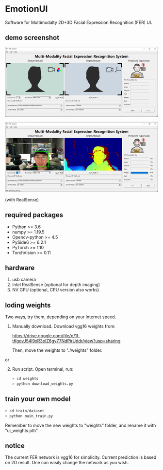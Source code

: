 # EmotionUI
 Software for Multimodalty 2D+3D Facial Expression Recognition (FER) UI.

## demo screenshot
![demo-ui](https://github.com/JohnnieXDU/EmotionUI/blob/main/resource/demo-ui.png)

![demo-happy](https://github.com/JohnnieXDU/EmotionUI/blob/main/resource/demo-happy.png)

(with RealSense)

## required packages
 - Python >= 3.6
 - numpy >= 1.19.5
 - Opencv-python >= 4.5
 - PySide6 >= 6.2.1
 - PyTorch >= 1.10
 - TorchVision >= 0.11

## hardware
 1) usb camera
 2) Intel RealSense (optional for depth imaging)
 3) NV GPU (optional, CPU version also works)

## loding weights
 Two ways, try them, depending on your Internet speed.
 1) Manually download.
    Download vgg16 weights from: 
    
    https://drive.google.com/file/d/1f-tKgovJ54l9xR3oIZ6gy77NdPirUddr/view?usp=sharing
    
    Then, move the weights to "./weights" folder.
 
 
 or 
 
 2) Run script.
    Open terminal, run:
    ```python
    > cd weights
    > python download_weights.py
    ```

## train your own model
 ```python
 > cd train/dataset
 > python main_train.py
 ```
 
 Remember to move the new weights to "weights" folder, and rename it with "ui_weights.pth".
 
## notice
 The current FER network is vgg16 for simplicity. Current prediction is based on 2D result.
 One can easily change the network as you wish.
